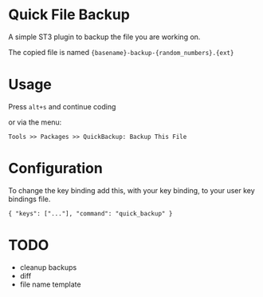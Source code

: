 # Quick File Backup

A simple ST3 plugin to backup the file you are working on.

The copied file is named `{basename}-backup-{random_numbers}.{ext}`

# Usage

Press `alt+s` and continue coding

or via the menu:

`Tools >> Packages >> QuickBackup: Backup This File`

# Configuration

To change the key binding add this, with your key binding, to your user key bindings file.

```
{ "keys": ["..."], "command": "quick_backup" }
```

# TODO

* cleanup backups
* diff
* file name template
